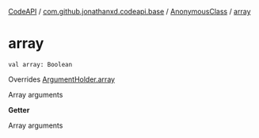 [CodeAPI](../../index.md) / [com.github.jonathanxd.codeapi.base](../index.md) / [AnonymousClass](index.md) / [array](.)

# array

`val array: Boolean`

Overrides [ArgumentHolder.array](../-argument-holder/array.md)

Array arguments

**Getter**

Array arguments

